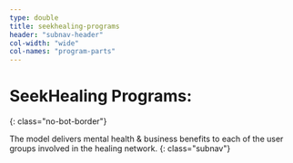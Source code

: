 ```yaml
---
type: double
title: seekhealing-programs
header: "subnav-header"
col-width: "wide"
col-names: "program-parts"
---
```


# <span class="emphasized-header">SeekHealing Programs:</span>
{: class="no-bot-border"}

The model delivers mental health & business benefits to each of the user groups involved in the healing network.
{: class="subnav"}
